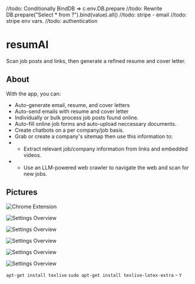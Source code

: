 //todo: Conditionally BindDB => c.env.DB.prepare
//todo: Rewrite DB.prepare("Select * from ?").bind(value).all()
//todo: stripe - email
//todo: stripe env vars. 
//todo: authentication

# resumAI

Scan job posts and links, then generate a refined resume and cover letter.

## About

With the app, you can:

- Auto-generate email, resume, and cover letters
- Auto-send emails with resume and cover letter
- Individually or bulk process job posts found online.
- Auto-fill online job forms and auto-upload neccessary documents.
- Create chatbots on a per company/job basis.
- Grab or create a company's sitemap then use this information to:
- - Extract relevant job/company information from links and embedded videos.
- - Use an LLM-powered web crawler to navigate the web and scan for new jobs.

## Pictures

![Chrome Extension](./img/6.jpg "Chrome Extension")

![Settings Overview](./img/1.jpg "Settings Overview")

![Settings Overview](./img/2.jpg "Settings Overview")

![Settings Overview](./img/3.jpg "Settings Overview")

![Settings Overview](./img/4.jpg "Settings Overview")

![Settings Overview](./img/5.jpg "Settings Overview")

`apt-get install texlive`
`sudo apt-get install texlive-latex-extra` - `Y`